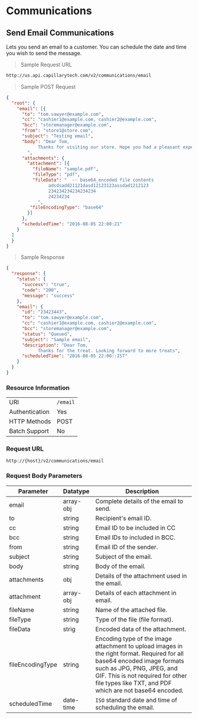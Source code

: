 # Communications

## Send Email Communications

Lets you send an email to a customer. You can schedule the date and time you wish to send the message.

> Sample Request URL


```html
http://us.api.capillarytech.com/v2/communications/email

```

> Sample POST Request

```json
{
  "root": {
    "email": [{
      "to": "tom.sawyer@example.com",
      "cc": "cashier1@example.com, cashier2@example.com",
      "bcc": "storemanager@example.com",
      "from": "store1@store.com",
      "subject": "Testing email",
      "body": "Dear Tom,
            Thanks for visiting our store. Hope you had a pleasant experience.
        ",
      "attachments": {
        "attachment": [{
          "fileName": "sample.pdf",
          "fileType": "pdf",
          "fileData": "  -- base64_encoded file contents
                adsdsadd21121dasd12123123assdad1212123
                234234234234234234
                24234234
            ",
		 "fileEncodingType": "base64"
        }]
      },
      "scheduledTime": "2016-08-05 22:00:21"
    }
  ]
  }
}
```


> Sample Response

```json
{
  "response": {
    "status": {
      "success": "true",
      "code": "200",
      "message": "success"
    },
    "email": {
      "id": "23423443",
      "to": "tom.sawyer@example.com",
      "cc": "cashier1@example.com, cashier2@example.com",
      "bcc": "storemanager@example.com",
      "status": "Queued",
      "subject": "Sample email",
      "description": "Dear Tom,
            Thanks for the treat. Looking forward to more treats",
      "scheduledTime": "2016-08-05 22:00::IST"
    }
  }
}
```


### Resource Information
| | |
--------- | ----------- |
URI | `/email`
Authentication | Yes
HTTP Methods | POST
Batch Support | No

### Request URL

`http://{host}/v2/communications/email`


### Request Body Parameters

Parameter | Datatype | Description
--------- | -------- | -----------
email | array-obj | Complete details of the email to send.
to | string | Recipient's email ID.
cc | string | Email ID to be included in CC 
bcc | string | Email IDs to included in BCC.
from | string | Email ID of the sender.
subject | string | Subject of the email.
body | string | Body of the email.
attachments | obj | Details of the attachment used in the email. 
attachment | array-obj | Details of each attachment in email.
fileName | string | Name of the attached file. 
fileType | string | Type of the file (file format). 
fileData | strig | Encoded data of the  attachment.
fileEncodingType | string | Encoding type of the image attachment to upload images in the right format. Required for all base64 encoded image formats such as JPG, PNG, JPEG, and GIF. This is not required for other file types like TXT, and PDF which are not base64 encoded.
scheduledTime | date-time | `ISO` standard date and time of scheduling the email.
